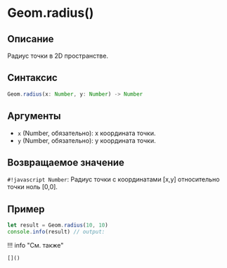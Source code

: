 # Geom.radius()

## Описание
Радиус точки в 2D пространстве.

## Синтаксис
```javascript
Geom.radius(x: Number, y: Number) -> Number
```

## Аргументы
- `x` (Number, обязательно): x координата точки.
- `y` (Number, обязательно): y координата точки.

## Возвращаемое значение
`#!javascript Number`: Радиус точки с координатами [x,y] относительно точки ноль [0,0].

## Пример
```javascript linenums="1"
let result = Geom.radius(10, 10)
console.info(result) // output: 
```

!!! info "См. также"

    []()

